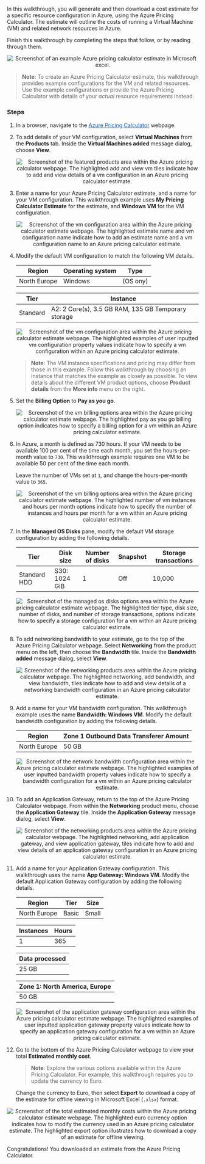 In this walkthrough, you will generate and then download a cost estimate for a specific resource configuration in Azure, using the Azure Pricing Calculator. The estimate will outline the costs of running a Virtual Machine (VM) and related network resources in Azure.

Finish this walkthrough by completing the steps that follow, or by reading through them.

<p style="text-align:center;"><img src="../Linked_Image_Files/m04-l03-pricing-13-offline-estimate.png" alt="Screenshot of an example Azure pricing calculator estimate in Microsoft excel."></p>

>**Note**: To create an Azure Pricing Calculator estimate, this walkthrough provides example configurations for the VM and related resources. Use the example configurations or provide the Azure Pricing Calculator with details of your *actual* resource requirements instead.

### Steps

1. In a browser, navigate to the <a href="https://azure.microsoft.com/en-us/pricing/calculator/" target="_blank"><span style="color: #0066cc;">Azure Pricing Calculator</span></a> webpage.

2. To add details of your VM configuration, select **Virtual Machines** from the **Products** tab. Inside the **Virtual Machines added** message dialog, choose **View**.

    <p style="text-align:center;"><img src="../Linked_Image_Files/m04-l03-pricing-02-vm-select.png" alt="Screenshot of the featured products area within the Azure pricing calculator webpage. The highlighted add and view vm tiles indicate how to add and view details of a vm configuration in an Azure pricing calculator estimate."></p>

3. Enter a name for your Azure Pricing Calculator estimate, and a name for your VM configuration. This walkthrough example uses **My Pricing Calculator Estimate** for the estimate, and **Windows VM** for the VM configuration.

    <p style="text-align:center;"><img src="../Linked_Image_Files/m04-l03-pricing-03-vm-name.png" alt="Screenshot of the vm configuration area within the Azure pricing calculator estimate webpage. The highlighted estimate name and vm configuration name indicate how to add an estimate name and a vm configuration name to an Azure pricing calculator estimate."></p>

4. Modify the default VM configuration to match the following VM details.

    |Region|Operating system|Type|
    |------|----------------|----|
    |North Europe|Windows|(OS ony)|

    |Tier|Instance|
    |----|--------|
    |Standard|A2: 2 Core(s), 3.5 GB RAM, 135 GB Temporary storage|

    <p style="text-align:center;"><img src="../Linked_Image_Files/m04-l03-pricing-04-vm-configuration.png" alt="Screenshot of the vm configuration area within the Azure pricing calculator estimate webpage. The highlighted examples of user inputted vm configuration property values indicate how to specify a vm configuration within an Azure pricing calculator estimate."></p>

    > **Note**: The VM instance specifications and pricing may differ from those in this example. Follow this walkthrough by choosing an instance that matches the example as closely as possible. To view details about the different VM product options, choose **Product details** from the **More info** menu on the right.

5. Set the **Billing Option** to **Pay as you go**.

    <p style="text-align:center;"><img src="../Linked_Image_Files/m04-l03-pricing-05-vm-billing.png" alt="Screenshot of the vm billing options area within the Azure pricing calculator estimate webpage. The highlighted pay as you go billing option indicates how to specify a billing option for a vm within an Azure pricing calculator estimate."></p>

6. In Azure, a month is defined as 730 hours. If your VM needs to be available 100 per cent of the time each month, you set the hours-per-month value to `730`. This walkthrough example requires one VM to be available 50 per cent of the time each month.

    Leave the number of VMs set at `1`, and change the hours-per-month value to `365`.

    <p style="text-align:center;"><img src="../Linked_Image_Files/m04-l03-pricing-06-vm-hours.png" alt="Screenshot of the vm billing options area within the Azure pricing calculator estimate webpage. The highlighted number of vm instances and hours per month options indicate how to specify the number of instances and hours per month for a vm within an Azure pricing calculator estimate."></p>

7. In the **Managed OS Disks** pane, modify the default VM storage configuration by adding the following details.

    |Tier|Disk size|Number of disks|Snapshot|Storage transactions|
    |----|---------|---------------|--------|--------------------|
    |Standard HDD|S30: 1024 GiB|1|Off|10,000|

    <p style="text-align:center;"><img src="../Linked_Image_Files/m04-l03-pricing-07-vm-storage.png" alt="Screenshot of the managed os disks options area within the Azure pricing calculator estimate webpage. The highlighted tier type, disk size, number of disks, and number of storage transactions, options indicate how to specify a storage configuration for a vm within an Azure pricing calculator estimate."></p>

8. To add networking bandwidth to your estimate, go to the top of the Azure Pricing Calculator webpage. Select **Networking** from the product menu on the left, then choose the **Bandwidth** tile. Inside the **Bandwidth added** message dialog, select **View**.

    <p style="text-align:center;"><img src="../Linked_Image_Files/m04-l03-pricing-08-network-add.png" alt="Screenshot of the networking products area within the Azure pricing calculator webpage. The highlighted networking, add bandwidth, and view bandwidth, tiles indicate how to add and view details of a networking bandwidth configuration in an Azure pricing calculator estimate."></p>

9. Add a name for your VM bandwidth configuration. This walkthrough example uses the name **Bandwidth: Windows VM**. Modify the default bandwidth configuration by adding the following details.

    |Region|Zone 1 Outbound Data Transferer Amount|
    |------|--------------------------------------|
    |North Europe|50 GB|

    <p style="text-align:center;"><img src="../Linked_Image_Files/m04-l03-pricing-09-network-config.png" alt="Screenshot of the network bandwidth configuration area within the Azure pricing calculator estimate webpage. The highlighted examples of user inputted bandwidth property values indicate how to specify a bandwidth configuration for a vm within an Azure pricing calculator estimate."></p>

10. To add an Application Gateway, return to the top of the Azure Pricing Calculator webpage. From within the **Networking** product menu, choose the **Application Gateway** tile. Inside the **Application Gateway** message dialog, select **View**.

    <p style="text-align:center;"><img src="../Linked_Image_Files/m04-l03-pricing-10-appgateway-add.png" alt="Screenshot of the networking products area within the Azure pricing calculator webpage. The highlighted networking, add application gateway, and view application gateway, tiles indicate how to add and view details of an application gateway configuration in an Azure pricing calculator estimate."></p>

11. Add a name for your Application Gateway configuration. This walkthrough uses the name **App Gateway: Windows VM**. Modify the default Application Gateway configuration by adding the following details.

    |Region|Tier|Size|
    |------|----|----|
    |North Europe|Basic|Small|

    |Instances|Hours|
    |-------|-------|
    |1|365|

    |Data processed|
    |--------------|
    |25 GB|

    |Zone 1: North America, Europe|
    |-----------------------------|
    |50 GB|

    <p style="text-align:center;"><img src="../Linked_Image_Files/m04-l03-pricing-11-appgateway-config.png" alt="Screenshot of the application gateway configuration area within the Azure pricing calculator estimate webpage. The highlighted examples of user inputted application gateway property values indicate how to specify an application gateway configuration for a vm within an Azure pricing calculator estimate."></p>

12. Go to the bottom of the Azure Pricing Calculator webpage to view your total **Estimated monthly cost**.

    > **Note**: Explore the various options available within the Azure Pricing Calculator. For example, this walkthrough requires you to update the currency to Euro.

    Change the currency to Euro, then select **Export** to download a copy of the estimate for offline viewing in Microsoft Excel (`.xlsx`) format.

<p style="text-align:center;"><img src="../Linked_Image_Files/m04-l03-pricing-12-save-estimate.png" alt="Screenshot of the total estimated monthly costs within the Azure pricing calculator estimate webpage. The highlighted euro currency option indicates how to modify the currency used in an Azure pricing calculator estimate. The highlighted export option illustrates how to download a copy of an estimate for offline viewing."></p>

Congratulations! You downloaded an estimate from the Azure Pricing Calculator.
